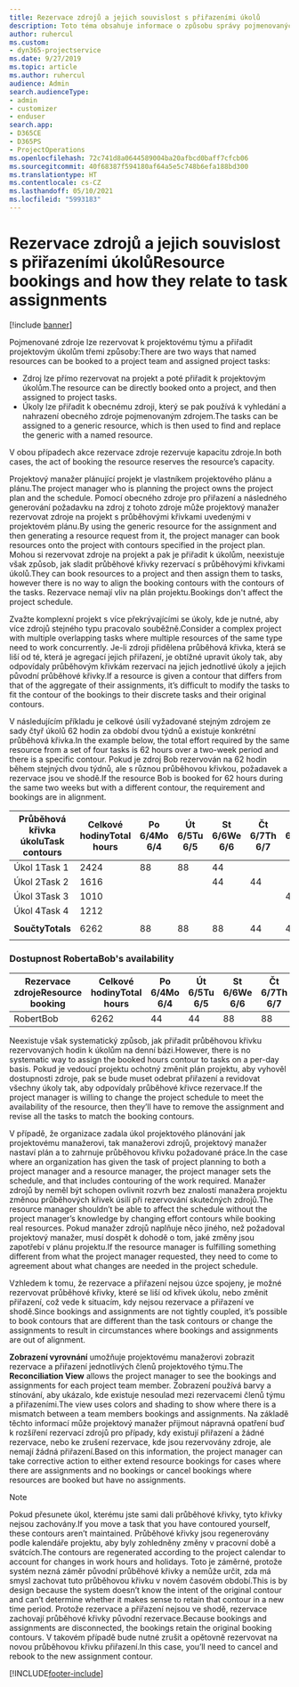 ```yaml
---
title: Rezervace zdrojů a jejich souvislost s přiřazeními úkolů
description: Toto téma obsahuje informace o způsobu správy pojmenovaných zdrojů, rezervací zdrojů a přiřazení úkolů a jejich vzájemných souvislostech.
author: ruhercul
ms.custom:
- dyn365-projectservice
ms.date: 9/27/2019
ms.topic: article
ms.author: ruhercul
audience: Admin
search.audienceType:
- admin
- customizer
- enduser
search.app:
- D365CE
- D365PS
- ProjectOperations
ms.openlocfilehash: 72c741d8a0644589004ba20afbcd0baff7cfcb06
ms.sourcegitcommit: 40f68387f594180af64a5e5c748b6efa188bd300
ms.translationtype: HT
ms.contentlocale: cs-CZ
ms.lasthandoff: 05/10/2021
ms.locfileid: "5993183"
---
```

# <a name="resource-bookings-and-how-they-relate-to-task-assignments"></a><span data-ttu-id="db14b-103">Rezervace zdrojů a jejich souvislost s přiřazeními úkolů</span><span class="sxs-lookup"><span data-stu-id="db14b-103">Resource bookings and how they relate to task assignments</span></span>

[!include [banner](../includes/psa-now-project-operations.md)]

<span data-ttu-id="db14b-104">Pojmenované zdroje lze rezervovat k projektovému týmu a přiřadit projektovým úkolům třemi způsoby:</span><span class="sxs-lookup"><span data-stu-id="db14b-104">There are two ways that named resources can be booked to a project team and assigned project tasks:</span></span>

- <span data-ttu-id="db14b-105">Zdroj lze přímo rezervovat na projekt a poté přiřadit k projektovým úkolům.</span><span class="sxs-lookup"><span data-stu-id="db14b-105">The resource can be directly booked onto a project, and then assigned to project tasks.</span></span>
- <span data-ttu-id="db14b-106">Úkoly lze přiřadit k obecnému zdroji, který se pak používá k vyhledání a nahrazení obecného zdroje pojmenovaným zdrojem.</span><span class="sxs-lookup"><span data-stu-id="db14b-106">The tasks can be assigned to a generic resource, which is then used to find and replace the generic with a named resource.</span></span> 

<span data-ttu-id="db14b-107">V obou případech akce rezervace zdroje rezervuje kapacitu zdroje.</span><span class="sxs-lookup"><span data-stu-id="db14b-107">In both cases, the act of booking the resource reserves the resource’s capacity.</span></span>

<span data-ttu-id="db14b-108">Projektový manažer plánující projekt je vlastníkem projektového plánu a plánu.</span><span class="sxs-lookup"><span data-stu-id="db14b-108">The project manager who is planning the project owns the project plan and the schedule.</span></span> <span data-ttu-id="db14b-109">Pomocí obecného zdroje pro přiřazení a následného generování požadavku na zdroj z tohoto zdroje může projektový manažer rezervovat zdroje na projekt s průběhovými křivkami uvedenými v projektovém plánu.</span><span class="sxs-lookup"><span data-stu-id="db14b-109">By using the generic resource for the assignment and then generating a resource request from it, the project manager can book resources onto the project with contours specified in the project plan.</span></span> <span data-ttu-id="db14b-110">Mohou si rezervovat zdroje na projekt a pak je přiřadit k úkolům, neexistuje však způsob, jak sladit průběhové křivky rezervací s průběhovými křivkami úkolů.</span><span class="sxs-lookup"><span data-stu-id="db14b-110">They can book resources to a project and then assign them to tasks, however there is no way to align the booking contours with the contours of the tasks.</span></span> <span data-ttu-id="db14b-111">Rezervace nemají vliv na plán projektu.</span><span class="sxs-lookup"><span data-stu-id="db14b-111">Bookings don't affect the project schedule.</span></span>

<span data-ttu-id="db14b-112">Zvažte komplexní projekt s více překrývajícími se úkoly, kde je nutné, aby více zdrojů stejného typu pracovalo souběžně.</span><span class="sxs-lookup"><span data-stu-id="db14b-112">Consider a complex project with multiple overlapping tasks where multiple resources of the same type need to work concurrently.</span></span> <span data-ttu-id="db14b-113">Je-li zdroji přidělena průběhová křivka, která se liší od té, která je agregací jejich přiřazení, je obtížné upravit úkoly tak, aby odpovídaly průběhovým křivkám rezervací na jejich jednotlivé úkoly a jejich původní průběhové křivky.</span><span class="sxs-lookup"><span data-stu-id="db14b-113">If a resource is given a contour that differs from that of the aggregate of their assignments, it’s difficult to modify the tasks to fit the contour of the bookings to their discrete tasks and their original contours.</span></span>

<span data-ttu-id="db14b-114">V následujícím příkladu je celkové úsilí vyžadované stejným zdrojem ze sady čtyř úkolů 62 hodin za období dvou týdnů a existuje konkrétní průběhová křivka.</span><span class="sxs-lookup"><span data-stu-id="db14b-114">In the example below, the total effort required by the same resource from a set of four tasks is 62 hours over a two-week period and there is a specific contour.</span></span> <span data-ttu-id="db14b-115">Pokud je zdroj Bob rezervován na 62 hodin během stejných dvou týdnů, ale s různou průběhovou křivkou, požadavek a rezervace jsou ve shodě.</span><span class="sxs-lookup"><span data-stu-id="db14b-115">If the resource Bob is booked for 62 hours during the same two weeks but with a different contour, the requirement and bookings are in alignment.</span></span>

| <span data-ttu-id="db14b-116">**Průběhová křivka úkolu**</span><span class="sxs-lookup"><span data-stu-id="db14b-116">**Task contours**</span></span>    | <span data-ttu-id="db14b-117">**Celkové hodiny**</span><span class="sxs-lookup"><span data-stu-id="db14b-117">**Total hours**</span></span> | <span data-ttu-id="db14b-118">Po 6/4</span><span class="sxs-lookup"><span data-stu-id="db14b-118">Mo 6/4</span></span> | <span data-ttu-id="db14b-119">Út 6/5</span><span class="sxs-lookup"><span data-stu-id="db14b-119">Tu 6/5</span></span> | <span data-ttu-id="db14b-120">St 6/6</span><span class="sxs-lookup"><span data-stu-id="db14b-120">We 6/6</span></span> | <span data-ttu-id="db14b-121">Čt 6/7</span><span class="sxs-lookup"><span data-stu-id="db14b-121">Th 6/7</span></span> | <span data-ttu-id="db14b-122">Pá 6/8</span><span class="sxs-lookup"><span data-stu-id="db14b-122">Fr 6/8</span></span> | <span data-ttu-id="db14b-123">So 6/9</span><span class="sxs-lookup"><span data-stu-id="db14b-123">Sa 6/9</span></span> | <span data-ttu-id="db14b-124">Ne 6/10</span><span class="sxs-lookup"><span data-stu-id="db14b-124">Su 6/10</span></span> | <span data-ttu-id="db14b-125">Po 6/11</span><span class="sxs-lookup"><span data-stu-id="db14b-125">Mo 6/11</span></span> | <span data-ttu-id="db14b-126">Út 6/12</span><span class="sxs-lookup"><span data-stu-id="db14b-126">Tu 6/12</span></span> | <span data-ttu-id="db14b-127">St 6/13</span><span class="sxs-lookup"><span data-stu-id="db14b-127">We 6/13</span></span> | <span data-ttu-id="db14b-128">Čt 6/14</span><span class="sxs-lookup"><span data-stu-id="db14b-128">Th 6/14</span></span> | <span data-ttu-id="db14b-129">Pá 6/15</span><span class="sxs-lookup"><span data-stu-id="db14b-129">Fr 6/15</span></span> |
|----------------------|-----------------|--------|--------|--------|--------|--------|--------|---------|---------|---------|---------|---------|---------|
| <span data-ttu-id="db14b-130">Úkol 1</span><span class="sxs-lookup"><span data-stu-id="db14b-130">Task 1</span></span>               | <span data-ttu-id="db14b-131">24</span><span class="sxs-lookup"><span data-stu-id="db14b-131">24</span></span>              | <span data-ttu-id="db14b-132">8</span><span class="sxs-lookup"><span data-stu-id="db14b-132">8</span></span>      | <span data-ttu-id="db14b-133">8</span><span class="sxs-lookup"><span data-stu-id="db14b-133">8</span></span>      | <span data-ttu-id="db14b-134">4</span><span class="sxs-lookup"><span data-stu-id="db14b-134">4</span></span>      |        |        |        |         |         |         | <span data-ttu-id="db14b-135">4</span><span class="sxs-lookup"><span data-stu-id="db14b-135">4</span></span>       |         |         |
| <span data-ttu-id="db14b-136">Úkol 2</span><span class="sxs-lookup"><span data-stu-id="db14b-136">Task 2</span></span>               | <span data-ttu-id="db14b-137">16</span><span class="sxs-lookup"><span data-stu-id="db14b-137">16</span></span>              |        |        | <span data-ttu-id="db14b-138">4</span><span class="sxs-lookup"><span data-stu-id="db14b-138">4</span></span>      | <span data-ttu-id="db14b-139">4</span><span class="sxs-lookup"><span data-stu-id="db14b-139">4</span></span>      |        |        |         | <span data-ttu-id="db14b-140">8</span><span class="sxs-lookup"><span data-stu-id="db14b-140">8</span></span>       |         |         |         |         |
| <span data-ttu-id="db14b-141">Úkol 3</span><span class="sxs-lookup"><span data-stu-id="db14b-141">Task 3</span></span>               | <span data-ttu-id="db14b-142">10</span><span class="sxs-lookup"><span data-stu-id="db14b-142">10</span></span>              |        |        |        |        | <span data-ttu-id="db14b-143">4</span><span class="sxs-lookup"><span data-stu-id="db14b-143">4</span></span>      |        |         |         | <span data-ttu-id="db14b-144">4</span><span class="sxs-lookup"><span data-stu-id="db14b-144">4</span></span>       |         | <span data-ttu-id="db14b-145">2</span><span class="sxs-lookup"><span data-stu-id="db14b-145">2</span></span>       |         |
| <span data-ttu-id="db14b-146">Úkol 4</span><span class="sxs-lookup"><span data-stu-id="db14b-146">Task 4</span></span>               | <span data-ttu-id="db14b-147">12</span><span class="sxs-lookup"><span data-stu-id="db14b-147">12</span></span>              |        |        |        |        |        |        |         |         |         | <span data-ttu-id="db14b-148">4</span><span class="sxs-lookup"><span data-stu-id="db14b-148">4</span></span>       |         | <span data-ttu-id="db14b-149">8</span><span class="sxs-lookup"><span data-stu-id="db14b-149">8</span></span>       |
|                      |                 |        |        |        |        |        |        |         |         |         |         |         |         |
| <span data-ttu-id="db14b-150">**Součty**</span><span class="sxs-lookup"><span data-stu-id="db14b-150">**Totals**</span></span>           | <span data-ttu-id="db14b-151">62</span><span class="sxs-lookup"><span data-stu-id="db14b-151">62</span></span>              | <span data-ttu-id="db14b-152">8</span><span class="sxs-lookup"><span data-stu-id="db14b-152">8</span></span>      | <span data-ttu-id="db14b-153">8</span><span class="sxs-lookup"><span data-stu-id="db14b-153">8</span></span>      | <span data-ttu-id="db14b-154">8</span><span class="sxs-lookup"><span data-stu-id="db14b-154">8</span></span>      | <span data-ttu-id="db14b-155">4</span><span class="sxs-lookup"><span data-stu-id="db14b-155">4</span></span>      | <span data-ttu-id="db14b-156">4</span><span class="sxs-lookup"><span data-stu-id="db14b-156">4</span></span>      |        |         | <span data-ttu-id="db14b-157">8</span><span class="sxs-lookup"><span data-stu-id="db14b-157">8</span></span>       | <span data-ttu-id="db14b-158">4</span><span class="sxs-lookup"><span data-stu-id="db14b-158">4</span></span>       | <span data-ttu-id="db14b-159">8</span><span class="sxs-lookup"><span data-stu-id="db14b-159">8</span></span>       | <span data-ttu-id="db14b-160">2</span><span class="sxs-lookup"><span data-stu-id="db14b-160">2</span></span>       | <span data-ttu-id="db14b-161">8</span><span class="sxs-lookup"><span data-stu-id="db14b-161">8</span></span>       |
|                      |                 |        |        |        |        |        |        |         |         |         |         |

### <a name="bobs-availability"></a><span data-ttu-id="db14b-162">Dostupnost Roberta</span><span class="sxs-lookup"><span data-stu-id="db14b-162">Bob's availability</span></span>
| <span data-ttu-id="db14b-163">**Rezervace   zdroje**</span><span class="sxs-lookup"><span data-stu-id="db14b-163">**Resource   booking**</span></span> | <span data-ttu-id="db14b-164">**Celkové hodiny**</span><span class="sxs-lookup"><span data-stu-id="db14b-164">**Total hours**</span></span> | <span data-ttu-id="db14b-165">Po 6/4</span><span class="sxs-lookup"><span data-stu-id="db14b-165">Mo 6/4</span></span> | <span data-ttu-id="db14b-166">Út 6/5</span><span class="sxs-lookup"><span data-stu-id="db14b-166">Tu 6/5</span></span> | <span data-ttu-id="db14b-167">St 6/6</span><span class="sxs-lookup"><span data-stu-id="db14b-167">We 6/6</span></span> | <span data-ttu-id="db14b-168">Čt 6/7</span><span class="sxs-lookup"><span data-stu-id="db14b-168">Th 6/7</span></span> | <span data-ttu-id="db14b-169">Pá 6/8</span><span class="sxs-lookup"><span data-stu-id="db14b-169">Fr 6/8</span></span> | <span data-ttu-id="db14b-170">So 6/9</span><span class="sxs-lookup"><span data-stu-id="db14b-170">Sa 6/9</span></span> | <span data-ttu-id="db14b-171">Ne 6/10</span><span class="sxs-lookup"><span data-stu-id="db14b-171">Su 6/10</span></span> | <span data-ttu-id="db14b-172">Po 6/11</span><span class="sxs-lookup"><span data-stu-id="db14b-172">Mo 6/11</span></span> | <span data-ttu-id="db14b-173">Út 6/12</span><span class="sxs-lookup"><span data-stu-id="db14b-173">Tu 6/12</span></span> | <span data-ttu-id="db14b-174">St 6/13</span><span class="sxs-lookup"><span data-stu-id="db14b-174">We 6/13</span></span> | <span data-ttu-id="db14b-175">Čt 6/14</span><span class="sxs-lookup"><span data-stu-id="db14b-175">Th 6/14</span></span> | <span data-ttu-id="db14b-176">Pá 6/15</span><span class="sxs-lookup"><span data-stu-id="db14b-176">Fr 6/15</span></span> |
|------------------------|-----------------|--------|--------|--------|--------|--------|--------|---------|---------|---------|---------|---------|---------|
| <span data-ttu-id="db14b-177">Robert</span><span class="sxs-lookup"><span data-stu-id="db14b-177">Bob</span></span>                    | <span data-ttu-id="db14b-178">62</span><span class="sxs-lookup"><span data-stu-id="db14b-178">62</span></span>              | <span data-ttu-id="db14b-179">4</span><span class="sxs-lookup"><span data-stu-id="db14b-179">4</span></span>      | <span data-ttu-id="db14b-180">4</span><span class="sxs-lookup"><span data-stu-id="db14b-180">4</span></span>      | <span data-ttu-id="db14b-181">8</span><span class="sxs-lookup"><span data-stu-id="db14b-181">8</span></span>      | <span data-ttu-id="db14b-182">8</span><span class="sxs-lookup"><span data-stu-id="db14b-182">8</span></span>      | <span data-ttu-id="db14b-183">8</span><span class="sxs-lookup"><span data-stu-id="db14b-183">8</span></span>      |        |         | <span data-ttu-id="db14b-184">4</span><span class="sxs-lookup"><span data-stu-id="db14b-184">4</span></span>       | <span data-ttu-id="db14b-185">4</span><span class="sxs-lookup"><span data-stu-id="db14b-185">4</span></span>       | <span data-ttu-id="db14b-186">8</span><span class="sxs-lookup"><span data-stu-id="db14b-186">8</span></span>       | <span data-ttu-id="db14b-187">8</span><span class="sxs-lookup"><span data-stu-id="db14b-187">8</span></span>       | <span data-ttu-id="db14b-188">6</span><span class="sxs-lookup"><span data-stu-id="db14b-188">6</span></span>       |

<span data-ttu-id="db14b-189">Neexistuje však systematický způsob, jak přiřadit průběhovou křivku rezervovaných hodin k úkolům na denní bázi.</span><span class="sxs-lookup"><span data-stu-id="db14b-189">However, there is no systematic way to assign the booked hours contour to tasks on a per-day basis.</span></span> <span data-ttu-id="db14b-190">Pokud je vedoucí projektu ochotný změnit plán projektu, aby vyhověl dostupnosti zdroje, pak se bude muset odebrat přiřazení a revidovat všechny úkoly tak, aby odpovídaly průběhové křivce rezervace.</span><span class="sxs-lookup"><span data-stu-id="db14b-190">If the project manager is willing to change the project schedule to meet the availability of the resource, then they’ll have to remove the assignment and revise all the tasks to match the booking contours.</span></span>

<span data-ttu-id="db14b-191">V případě, že organizace zadala úkol projektového plánování jak projektovému manažerovi, tak manažerovi zdrojů, projektový manažer nastaví plán a to zahrnuje průběhovou křivku požadované práce.</span><span class="sxs-lookup"><span data-stu-id="db14b-191">In the case where an organization has given the task of project planning to both a project manager and a resource manager, the project manager sets the schedule, and that includes contouring of the work required.</span></span> <span data-ttu-id="db14b-192">Manažer zdrojů by neměl být schopen ovlivnit rozvrh bez znalostí manažera projektu změnou průběhových křivek úsilí při rezervování skutečných zdrojů.</span><span class="sxs-lookup"><span data-stu-id="db14b-192">The resource manager shouldn’t be able to affect the schedule without the project manager’s knowledge by changing effort contours while booking real resources.</span></span> <span data-ttu-id="db14b-193">Pokud manažer zdrojů naplňuje něco jiného, než požadoval projektový manažer, musí dospět k dohodě o tom, jaké změny jsou zapotřebí v plánu projektu.</span><span class="sxs-lookup"><span data-stu-id="db14b-193">If the resource manager is fulfilling something different from what the project manager requested, they need to come to agreement about what changes are needed in the project schedule.</span></span>

<span data-ttu-id="db14b-194">Vzhledem k tomu, že rezervace a přiřazení nejsou úzce spojeny, je možné rezervovat průběhové křivky, které se liší od křivek úkolu, nebo změnit přiřazení, což vede k situacím, kdy nejsou rezervace a přiřazení ve shodě.</span><span class="sxs-lookup"><span data-stu-id="db14b-194">Since bookings and assignments are not tightly coupled, it’s possible to book contours that are different than the task contours or change the assignments to result in circumstances where bookings and assignments are out of alignment.</span></span>

<span data-ttu-id="db14b-195">**Zobrazení vyrovnání** umožňuje projektovému manažerovi zobrazit rezervace a přiřazení jednotlivých členů projektového týmu.</span><span class="sxs-lookup"><span data-stu-id="db14b-195">The **Reconciliation View** allows the project manager to see the bookings and assignments for each project team member.</span></span> <span data-ttu-id="db14b-196">Zobrazení používá barvy a stínování, aby ukázalo, kde existuje nesoulad mezi rezervacemi členů týmu a přiřazeními.</span><span class="sxs-lookup"><span data-stu-id="db14b-196">The view uses colors and shading to show where there is a mismatch between a team members bookings and assignments.</span></span> <span data-ttu-id="db14b-197">Na základě těchto informací může projektový manažer přijmout nápravná opatření buď k rozšíření rezervací zdrojů pro případy, kdy existují přiřazení a žádné rezervace, nebo ke zrušení rezervace, kde jsou rezervovány zdroje, ale nemají žádná přiřazení.</span><span class="sxs-lookup"><span data-stu-id="db14b-197">Based on this information, the project manager can take corrective action to either extend resource bookings for cases where there are assignments and no bookings or cancel bookings where resources are booked but have no assignments.</span></span>

> [!NOTE]
> <span data-ttu-id="db14b-198">Pokud přesunete úkol, kterému jste sami dali průběhové křivky, tyto křivky nejsou zachovány.</span><span class="sxs-lookup"><span data-stu-id="db14b-198">If you move a task that you have contoured yourself, these contours aren’t maintained.</span></span> <span data-ttu-id="db14b-199">Průběhové křivky jsou regenerovány podle kalendáře projektu, aby byly zohledněny změny v pracovní době a svátcích.</span><span class="sxs-lookup"><span data-stu-id="db14b-199">The contours are regenerated according to the project calendar to account for changes in work hours and holidays.</span></span> <span data-ttu-id="db14b-200">Toto je záměrné, protože systém nezná záměr původní průběhové křivky a nemůže určit, zda má smysl zachovat tuto průběhovou křivku v novém časovém období.</span><span class="sxs-lookup"><span data-stu-id="db14b-200">This is by design because the system doesn’t know the intent of the original contour and can’t determine whether it makes sense to retain that contour in a new time period.</span></span> <span data-ttu-id="db14b-201">Protože rezervace a přiřazení nejsou ve shodě, rezervace zachovají průběhové křivky původní rezervace.</span><span class="sxs-lookup"><span data-stu-id="db14b-201">Because bookings and assignments are disconnected, the bookings retain the original booking contours.</span></span> <span data-ttu-id="db14b-202">V takovém případě bude nutné zrušit a opětovně rezervovat na novou průběhovou křivku přiřazení.</span><span class="sxs-lookup"><span data-stu-id="db14b-202">In this case, you’ll need to cancel and rebook to the new assignment contour.</span></span>



[!INCLUDE[footer-include](../includes/footer-banner.md)]
